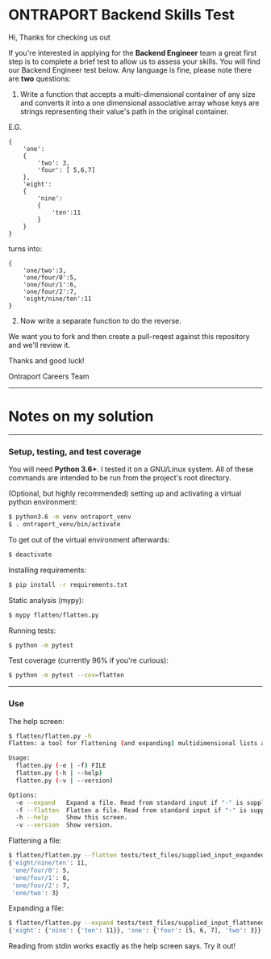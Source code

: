 # ONTRAPORT Backend Skills Test

Hi, Thanks for checking us out

If you're interested in applying for the **Backend Engineer** team a great first step is to complete a brief test to allow us to assess your skills. You will find our Backend Engineer test below. Any language is fine, please note there are **two** questions:

1) Write a function that accepts a multi-dimensional container of any size and converts it into a one dimensional associative array whose keys are strings representing their value's path in the original container.

E.G.

```
{
    'one':
    {
        'two': 3,
        'four': [ 5,6,7]
    },
    'eight':
    {
        'nine':
        {
            'ten':11
        }
    }
}
```

turns into:

```
{
    'one/two':3,
    'one/four/0':5,
    'one/four/1':6,
    'one/four/2':7,
    'eight/nine/ten':11
}
```

2) Now write a separate function to do the reverse.

We want you to fork and then create a pull-reqest against this repository and we'll review it.

Thanks and good luck!

Ontraport Careers Team


----
# Notes on my solution
----

### Setup, testing, and test coverage

You will need **Python 3.6+**. I tested it on a GNU/Linux system. All of these commands are intended to be run from the project's root directory.

(Optional, but highly recommended) setting up and activating a virtual python environment:
```bash
$ python3.6 -m venv ontraport_venv
$ . ontraport_venv/bin/activate
```
To get out of the virtual environment afterwards:
```bash
$ deactivate
```

Installing requirements:
```bash
$ pip install -r requirements.txt
```

Static analysis (mypy):
```bash
$ mypy flatten/flatten.py
```

Running tests:
```bash
$ python -m pytest
```

Test coverage (currently 96% if you're curious):
```bash
$ python -m pytest --cov=flatten
```

----
### Use

The help screen:
```bash
$ flatten/flatten.py -h
Flatten: a tool for flattening (and expanding) multidimensional lists and dictionaries.

Usage:
  flatten.py (-e | -f) FILE
  flatten.py (-h | --help)
  flatten.py (-v | --version)

Options:
  -e --expand   Expand a file. Read from standard input if "-" is supplied as the file name.
  -f --flatten  Flatten a file. Read from standard input if "-" is supplied as the file name.
  -h --help     Show this screen.
  -v --version  Show version.
```

Flattening a file:
```bash
$ flatten/flatten.py --flatten tests/test_files/supplied_input_expanded.txt 
{'eight/nine/ten': 11,
 'one/four/0': 5,
 'one/four/1': 6,
 'one/four/2': 7,
 'one/two': 3}
```

Expanding a file:
```bash
$ flatten/flatten.py --expand tests/test_files/supplied_input_flattened.txt 
{'eight': {'nine': {'ten': 11}}, 'one': {'four': [5, 6, 7], 'two': 3}}
```

Reading from stdin works exactly as the help screen says. Try it out!
